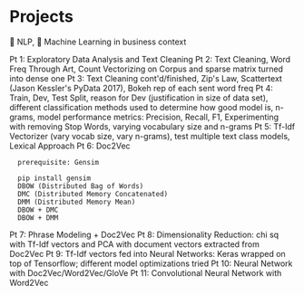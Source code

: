 # Projects
:memo: NLP, :robot: Machine Learning in business context

Pt 1: Exploratory Data Analysis and Text Cleaning
Pt 2: Text Cleaning, Word Freq Through Art, Count Vectorizing on Corpus and sparse matrix turned into dense one
Pt 3: Text Cleaning cont'd/finished, Zip's Law, Scattertext (Jason Kessler's PyData 2017), Bokeh rep of each sent word freq
Pt 4: Train, Dev, Test Split, reason for Dev (justification in size of data set), different classification methods used to determine how good model is, n-grams, model performance metrics: Precision, Recall, F1, Experimenting with removing Stop Words, varying vocabulary size and n-grams
Pt 5: Tf-Idf Vectorizer (vary vocab size, vary n-grams), test multiple text class models, Lexical Approach
Pt 6: Doc2Vec

      prerequisite: Gensim

      pip install gensim
      DBOW (Distributed Bag of Words)
      DMC (Distributed Memory Concatenated)
      DMM (Distributed Memory Mean)
      DBOW + DMC
      DBOW + DMM
Pt 7: Phrase Modeling + Doc2Vec 
Pt 8: Dimensionality Reduction: chi sq with Tf-Idf vectors and PCA with document vectors extracted from Doc2Vec
Pt 9: Tf-Idf vectors fed into Neural Networks: Keras wrapped on top of Tensorflow; different model optimizations tried
Pt 10: Neural Network with Doc2Vec/Word2Vec/GloVe
Pt 11: Convolutional Neural Network with Word2Vec
